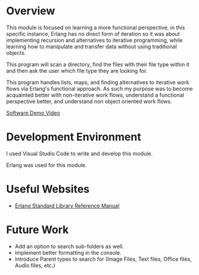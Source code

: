 # Overview

This module is focused on learning a more functional perspective, in this specific instance, Erlang has no direct form of iteration so it was about implementing recursion and alternatives to iterative programming, while learning how to manipulate and transfer data without using traditional objects.

This program will scan a directory, find the files with their file type within it and then ask the user which file type they are looking for.

This program handles lists, maps, and finding alternatives to iterative work flows via Erlang's functional approach. As such my purpose was to become acquainted better with non-iterative work flows, understand a functional perspective better, and understand non object oriented work flows.

[Software Demo Video](https://youtu.be/LgxgKI3hsiI?si=CS7TWWegkmHgK-vA)

# Development Environment

I used Visual Studio Code to write and develop this module.

Erlang was used for this module.

# Useful Websites

* [Erlang Standard Library Reference Manual](https://www.erlang.org/doc/apps/stdlib/api-reference.html)

# Future Work

* Add an option to search sub-folders as well.
* Implement better formatting in the console.
* Introduce Parent types to search for (Image Files, Text files, Office files, Audio files, etc.)